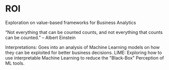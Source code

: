 # ROI
Exploration on value-based frameworks for Business Analytics

“Not everything that can be counted counts, and not everything that counts can be counted.” – Albert Einstein


Interpretations: Goes into an analysis of Machine Learning models on how they can be exploited for better business decisions.
LIME: Exploring how to use interpretable Machine Learning to reduce the "Black-Box" Perception of ML tools.
